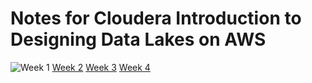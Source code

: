 # Notes for Cloudera Introduction to Designing Data Lakes on AWS

![Week 1](0)
[Week 2](0)
[Week 3](0)
[Week 4](0)
